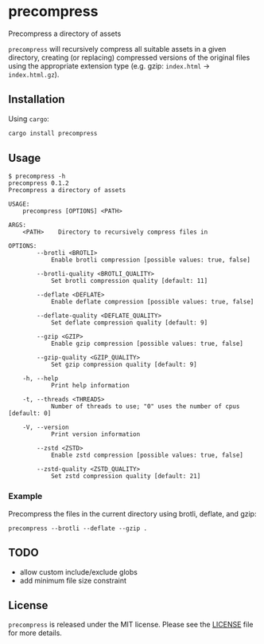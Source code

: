 # precompress

Precompress a directory of assets

`precompress` will recursively compress all suitable assets in a given directory,
creating (or replacing) compressed versions of the original files using the
appropriate extension type (e.g. gzip: `index.html` -> `index.html.gz`).

## Installation

Using `cargo`:

```sh
cargo install precompress
```

## Usage

```
$ precompress -h
precompress 0.1.2
Precompress a directory of assets

USAGE:
    precompress [OPTIONS] <PATH>

ARGS:
    <PATH>    Directory to recursively compress files in

OPTIONS:
        --brotli <BROTLI>
            Enable brotli compression [possible values: true, false]

        --brotli-quality <BROTLI_QUALITY>
            Set brotli compression quality [default: 11]

        --deflate <DEFLATE>
            Enable deflate compression [possible values: true, false]

        --deflate-quality <DEFLATE_QUALITY>
            Set deflate compression quality [default: 9]

        --gzip <GZIP>
            Enable gzip compression [possible values: true, false]

        --gzip-quality <GZIP_QUALITY>
            Set gzip compression quality [default: 9]

    -h, --help
            Print help information

    -t, --threads <THREADS>
            Number of threads to use; "0" uses the number of cpus [default: 0]

    -V, --version
            Print version information

        --zstd <ZSTD>
            Enable zstd compression [possible values: true, false]

        --zstd-quality <ZSTD_QUALITY>
            Set zstd compression quality [default: 21]
```

### Example

Precompress the files in the current directory using brotli, deflate, and gzip:

```
precompress --brotli --deflate --gzip .
```

## TODO

- allow custom include/exclude globs
- add minimum file size constraint

## License

`precompress` is released under the MIT license.
Please see the [LICENSE](./LICENSE) file for more details.
